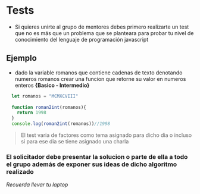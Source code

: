 # Tests
- Si quieres unirte al grupo de mentores debes primero realizarte un test que no es más que un problema que se planteara para 
probar tu nivel de conocimiento del lenguaje de programación javascript

## Ejemplo
- dado la variable romanos que contiene cadenas de texto denotando numeros romanos crear una funcion 
que retorne su valor en numeros enteros **{Basico - Intermedio}**
```javascript
  let romanos = "MCMXCVIII"
  
  function roman2int(romanos){
    return 1998
  }
  console.log(roman2int(romanos))//1998
```

> El test varia de factores como tema asignado para dicho dia o incluso si para ese dia se tiene asignado 
una charla

### El solicitador debe presentar la solucion o parte de ella a todo el grupo además de exponer sus ideas de dicho algoritmo realizado
*Recuerda llevar tu laptop*
